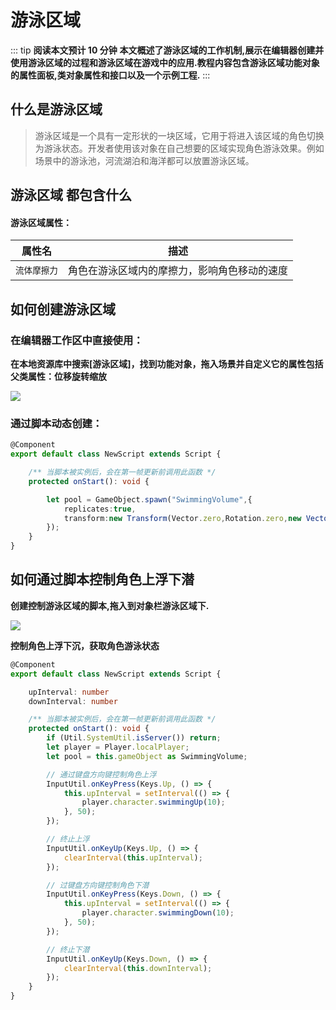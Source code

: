# 游泳区域

::: tip **阅读本文预计 10 分钟**
**本文概述了游泳区域的工作机制,展示在编辑器创建并使用游泳区域的过程和游泳区域在游戏中的应用.教程内容包含游泳区域功能对象的属性面板,类对象属性和接口以及一个示例工程.**
:::


## 什么是游泳区域

> 游泳区域是一个具有一定形状的一块区域，它用于将进入该区域的角色切换为游泳状态。开发者使用该对象在自己想要的区域实现角色游泳效果。例如场景中的游泳池，河流湖泊和海洋都可以放置游泳区域。


## 游泳区域 都包含什么



#### 游泳区域属性：

| 属性名 | 描述 |
| ------ | ---- | 
| `流体摩擦力`| 角色在游泳区域内的摩擦力，影响角色移动的速度 |


## 如何创建游泳区域

### 在编辑器工作区中直接使用：

**在本地资源库中搜索[游泳区域]，找到功能对象，拖入场景并自定义它的属性包括父类属性：位移旋转缩放**

![](https://cdn.233xyx.com/1681892585794_746.png)


### 通过脚本动态创建：

```ts
@Component
export default class NewScript extends Script {

    /** 当脚本被实例后，会在第一帧更新前调用此函数 */
    protected onStart(): void {

        let pool = GameObject.spawn("SwimmingVolume",{
            replicates:true,
            transform:new Transform(Vector.zero,Rotation.zero,new Vector(50,50,10))  //设置游泳区域的位置和大小
        });
    }
}
```

## 如何通过脚本控制角色上浮下潜

**创建控制游泳区域的脚本,拖入到对象栏游泳区域下.**

![](https://cdn.233xyx.com/1681893186983_026.png)

**控制角色上浮下沉，获取角色游泳状态**

```ts
@Component
export default class NewScript extends Script {

    upInterval: number
    downInterval: number

    /** 当脚本被实例后，会在第一帧更新前调用此函数 */
    protected onStart(): void {
        if (Util.SystemUtil.isServer()) return;
        let player = Player.localPlayer;
        let pool = this.gameObject as SwimmingVolume;

        // 通过键盘方向键控制角色上浮
        InputUtil.onKeyPress(Keys.Up, () => {
            this.upInterval = setInterval(() => {
                player.character.swimmingUp(10);
            }, 50);
        });

        // 终止上浮
        InputUtil.onKeyUp(Keys.Up, () => {
            clearInterval(this.upInterval);
        });

        // 过键盘方向键控制角色下潜
        InputUtil.onKeyPress(Keys.Down, () => {
            this.upInterval = setInterval(() => {
                player.character.swimmingDown(10);
            }, 50);
        });

        // 终止下潜
        InputUtil.onKeyUp(Keys.Down, () => {
            clearInterval(this.downInterval);
        });
    }
}
```

##
